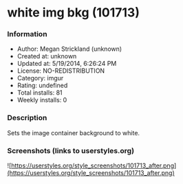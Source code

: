 # white img bkg (101713)

### Information
- Author: Megan Strickland (unknown)
- Created at: unknown
- Updated at: 5/19/2014, 6:26:24 PM
- License: NO-REDISTRIBUTION
- Category: imgur
- Rating: undefined
- Total installs: 81
- Weekly installs: 0


### Description
Sets the image container background to white.


### Screenshots (links to userstyles.org)
![https://userstyles.org/style_screenshots/101713_after.png](https://userstyles.org/style_screenshots/101713_after.png)


